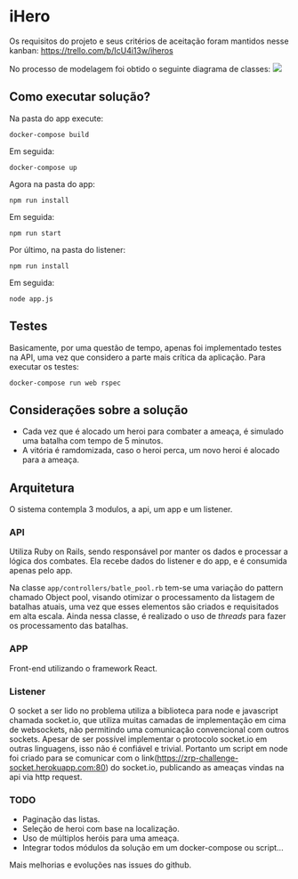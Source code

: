 # iHero

Os requisitos do projeto e seus critérios de aceitação foram mantidos nesse kanban: https://trello.com/b/IcU4i13w/iheros

No processo de modelagem foi obtido o seguinte diagrama de classes: ![](https://yuml.me/pwener/ihero.png)

## Como executar solução?

Na pasta do app execute:

`docker-compose build`

Em seguida:

`docker-compose up`

Agora na pasta do app:

`npm run install`

Em seguida:

`npm run start`

Por último, na pasta do listener:

`npm run install`

Em seguida:

`node app.js`

## Testes

Basicamente, por uma questão de tempo, apenas foi implementado testes na API, uma vez que considero a parte mais crítica da aplicação. Para executar os testes:

`docker-compose run web rspec`

## Considerações sobre a solução

- Cada vez que é alocado um heroi para combater a ameaça, é simulado uma batalha com tempo de 5 minutos.
- A vitória é ramdomizada, caso o heroi perca, um novo heroi é alocado para a ameaça.

## Arquitetura

O sistema contempla 3 modulos, a api, um app e um listener.

### API

Utiliza Ruby on Rails, sendo responsável por manter os dados e processar a lógica dos combates. Ela recebe dados do listener e do app, e é consumida apenas pelo app.

Na classe `app/controllers/batle_pool.rb` tem-se uma variação do pattern chamado Object pool, visando otimizar o processamento da listagem de batalhas atuais, uma vez que esses elementos são criados e requisitados em alta escala. Ainda nessa classe, é realizado o uso de _threads_ para fazer os processamento das batalhas.

### APP

Front-end utilizando o framework React.

### Listener

O socket a ser lido no problema utiliza a biblioteca para node e javascript chamada socket.io, que utiliza muitas camadas de implementação em cima de websockets, não permitindo uma comunicação convencional com outros sockets. Apesar de ser possível implementar o protocolo socket.io em outras linguagens, isso não é confiável e trivial. Portanto um script em node foi criado para se comunicar com o link(https://zrp-challenge-socket.herokuapp.com:80) do socket.io, publicando as ameaças vindas na api via http request.


### TODO

- Paginação das listas.
- Seleção de heroi com base na localização.
- Uso de múltiplos heróis para uma ameaça.
- Integrar todos módulos da solução em um docker-compose ou script...

Mais melhorias e evoluções nas issues do github.
